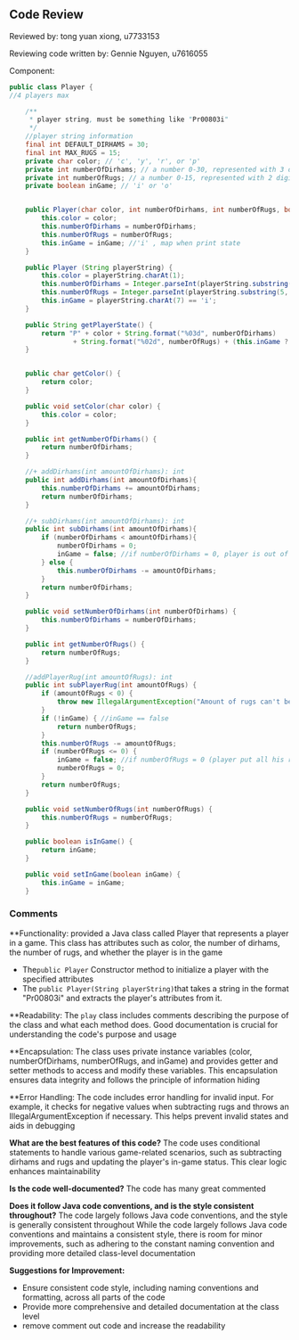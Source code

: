 ## Code Review

Reviewed by: tong yuan xiong, u7733153

Reviewing code written by: Gennie Nguyen, u7616055

Component: <Player class>
```java
public class Player {
//4 players max

    /**
     * player string, must be something like "Pr00803i"
     */
    //player string information
    final int DEFAULT_DIRHAMS = 30;
    final int MAX_RUGS = 15;
    private char color; // 'c', 'y', 'r', or 'p'
    private int numberOfDirhams; // a number 0-30, represented with 3 digits
    private int numberOfRugs; // a number 0-15, represented with 2 digits
    private boolean inGame; // 'i' or 'o'


    public Player(char color, int numberOfDirhams, int numberOfRugs, boolean inGame) {
        this.color = color;
        this.numberOfDirhams = numberOfDirhams;
        this.numberOfRugs = numberOfRugs;
        this.inGame = inGame; //'i' , map when print state
    }

    public Player (String playerString) {
        this.color = playerString.charAt(1);
        this.numberOfDirhams = Integer.parseInt(playerString.substring(2, 5));
        this.numberOfRugs = Integer.parseInt(playerString.substring(5, 7));
        this.inGame = playerString.charAt(7) == 'i';
    }

    public String getPlayerState() {
        return "P" + color + String.format("%03d", numberOfDirhams)
                + String.format("%02d", numberOfRugs) + (this.inGame ? 'i' : 'o');
    }


    public char getColor() {
        return color;
    }

    public void setColor(char color) {
        this.color = color;
    }

    public int getNumberOfDirhams() {
        return numberOfDirhams;
    }

    //+ addDirhams(int amountOfDirhams): int
    public int addDirhams(int amountOfDirhams){
        this.numberOfDirhams += amountOfDirhams;
        return numberOfDirhams;
    }

    //+ subDirhams(int amountOfDirhams): int
    public int subDirhams(int amountOfDirhams){
        if (numberOfDirhams < amountOfDirhams){
            numberOfDirhams = 0;
            inGame = false; //if numberOfDirhams = 0, player is out of game
        } else {
            this.numberOfDirhams -= amountOfDirhams;
        }
        return numberOfDirhams;
    }

    public void setNumberOfDirhams(int numberOfDirhams) {
        this.numberOfDirhams = numberOfDirhams;
    }

    public int getNumberOfRugs() {
        return numberOfRugs;
    }

    //addPlayerRug(int amountOfRugs): int
    public int subPlayerRug(int amountOfRugs) {
        if (amountOfRugs < 0) {
            throw new IllegalArgumentException("Amount of rugs can't be negative");
        }
        if (!inGame) { //inGame == false
            return numberOfRugs;
        }
        this.numberOfRugs -= amountOfRugs;
        if (numberOfRugs <= 0) {
            inGame = false; //if numberOfRugs = 0 (player put all his rug on the board), player is out of game
            numberOfRugs = 0;
        }
        return numberOfRugs;
    }

    public void setNumberOfRugs(int numberOfRugs) {
        this.numberOfRugs = numberOfRugs;
    }

    public boolean isInGame() {
        return inGame;
    }

    public void setInGame(boolean inGame) {
        this.inGame = inGame;
    }

```

### Comments 
**Functionality:
provided a Java class called Player that represents a player in a game. This class has attributes such as color, the number of dirhams, the number of rugs, and whether the player is in the game

- The`public Player` Constructor method  to initialize a player with the specified attributes
- The `public Player(String playerString)`that takes a string in the format "Pr00803i" and extracts the player's attributes from it.

**Readability:
The `play` class includes comments describing the purpose of the class and what each method does. Good documentation is crucial for understanding the code's purpose and usage

**Encapsulation:
The class uses private instance variables (color, numberOfDirhams, numberOfRugs, and inGame) and provides getter and setter methods to access and modify these variables. This encapsulation ensures data integrity and follows the principle of information hiding

**Error Handling:
The code includes error handling for invalid input. For example, it checks for negative values when subtracting rugs and throws an IllegalArgumentException if necessary. This helps prevent invalid states and aids in debugging

**What are the best features of this code?**
The code uses conditional statements to handle various game-related scenarios, such as subtracting dirhams and rugs and updating the player's in-game status. 
This clear logic enhances maintainability

**Is the code well-documented?**
The code has many great commented

**Does it follow Java code conventions, and is the style consistent throughout?**
The code largely follows Java code conventions, and the style is generally consistent throughout
While the code largely follows Java code conventions and maintains a consistent style, there is room for minor improvements, such as adhering to the constant naming convention and providing more detailed class-level documentation

**Suggestions for Improvement:**
- Ensure consistent code style, including naming conventions and formatting, across all parts of the code
- Provide more comprehensive and detailed documentation at the class level
- remove comment out code and increase the readability